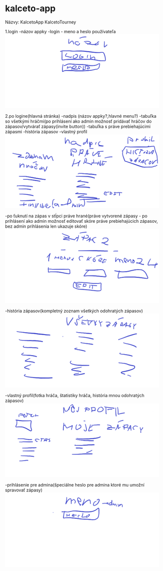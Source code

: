 # kalceto-app
Názvy:
KalcetoApp
KalcetoTourney

1.login
-názov appky
-login - meno a heslo používateľa
<img src=https://github.com/AppsLab-2/kalceto-app/blob/master/Login_Appky.png>

2.po logine(hlavná stránka)
-nadpis (názov appky?,hlavné menu?)
-tabuľka so všetkými hráčmi(po prihlásení ako admin možnosť pridávať hráčov do zápasov/vytvárať zápasy(invite button))
-tabuľka s práve prebiehajúcimi zápasmi
-história zápasov
-vlastný profil
<img src=https://github.com/AppsLab-2/kalceto-app/blob/master/Hlavna_stranka.png>

-po ťuknutí na zápas v stĺpci práve hrané(práve vytvorené zápasy - po prihlásení ako admin možnosť editovať skóre práve prebiehajúcich zápasov, bez admin prihlásenia len ukazuje skóre)
<img src=https://github.com/AppsLab-2/kalceto-app/blob/master/Zobrazenie_zapasu.png>

-história zápasov(kompletný zoznam všetkých odohratých zápasov)
<img src=https://github.com/AppsLab-2/kalceto-app/blob/master/Historia_zapasov.png>

-vlastný profil(fotka hráča, štatistiky hráča, história mnou odohratých zápasov)
<img src=https://github.com/AppsLab-2/kalceto-app/blob/master/Profil_hraca.png>

-prihlásenie pre admina(špeciálne heslo pre admina ktoré mu umožní spravovať zápasy)
<img src=https://github.com/AppsLab-2/kalceto-app/blob/master/Invite_login.png>
